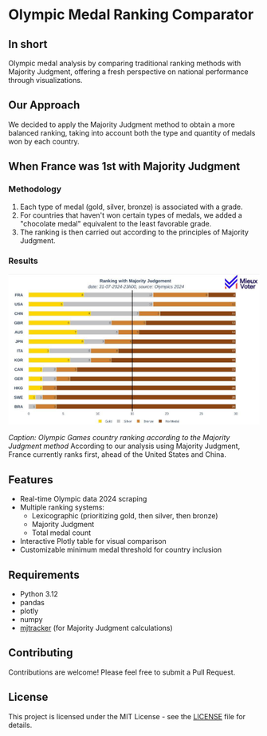 # Olympic Medal Ranking Comparator

## In short
Olympic medal analysis by comparing traditional ranking methods with Majority Judgment, 
offering a fresh perspective on national performance through visualizations.

## Our Approach
We decided to apply the Majority Judgment method to obtain a more balanced ranking, 
taking into account both the type and quantity of medals won by each country.


## When France was 1st with Majority Judgment
### Methodology
1. Each type of medal (gold, silver, bronze) is associated with a grade.
2. For countries that haven't won certain types of medals, we added a "chocolate medal" equivalent to the least favorable grade.
3. The ranking is then carried out according to the principles of Majority Judgment.
### Results
![When France was first](docs/whenfrancewasfirst.jpeg)

*Caption: Olympic Games country ranking according to the Majority Judgment method*
According to our analysis using Majority Judgment, France currently ranks first, 
ahead of the United States and China.


## Features
- Real-time Olympic data 2024 scraping
- Multiple ranking systems:
  - Lexicographic (prioritizing gold, then silver, then bronze)
  - Majority Judgment
  - Total medal count
- Interactive Plotly table for visual comparison
- Customizable minimum medal threshold for country inclusion

## Requirements
- Python 3.12
- pandas
- plotly
- numpy
- [mjtracker](https://github.com/MieuxVoter/majority-judgment-tracker) (for Majority Judgment calculations) 

## Contributing
Contributions are welcome! Please feel free to submit a Pull Request.

## License
This project is licensed under the MIT License - see the [LICENSE](LICENSE) file for details.
